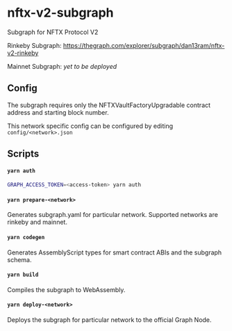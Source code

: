 # nftx-v2-subgraph

Subgraph for NFTX Protocol V2

Rinkeby Subgraph: https://thegraph.com/explorer/subgraph/dan13ram/nftx-v2-rinkeby

Mainnet Subgraph: <i>yet to be deployed</i>

## Config

The subgraph requires only the NFTXVaultFactoryUpgradable contract address and starting block number.

This network specific config can be configured by editing `config/<network>.json`

## Scripts

#### `yarn auth`

```sh
GRAPH_ACCESS_TOKEN=<access-token> yarn auth
```

#### `yarn prepare-<network>`

Generates subgraph.yaml for particular network.
Supported networks are rinkeby and mainnet.

#### `yarn codegen`

Generates AssemblyScript types for smart contract ABIs and the subgraph schema.

#### `yarn build`

Compiles the subgraph to WebAssembly.

#### `yarn deploy-<network>`

Deploys the subgraph for particular network to the official Graph Node.<br/>

